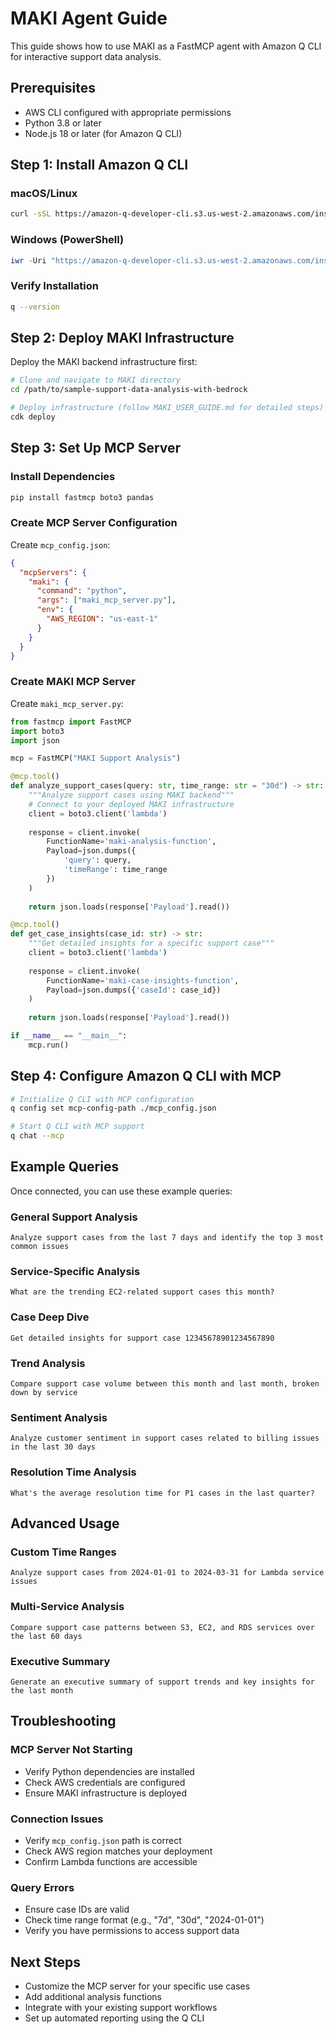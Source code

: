 # MAKI Agent Guide

This guide shows how to use MAKI as a FastMCP agent with Amazon Q CLI for interactive support data analysis.

## Prerequisites

- AWS CLI configured with appropriate permissions
- Python 3.8 or later
- Node.js 18 or later (for Amazon Q CLI)

## Step 1: Install Amazon Q CLI

### macOS/Linux
```bash
curl -sSL https://amazon-q-developer-cli.s3.us-west-2.amazonaws.com/install.sh | bash
```

### Windows (PowerShell)
```powershell
iwr -Uri "https://amazon-q-developer-cli.s3.us-west-2.amazonaws.com/install.ps1" -OutFile "install.ps1"; .\install.ps1
```

### Verify Installation
```bash
q --version
```

## Step 2: Deploy MAKI Infrastructure

Deploy the MAKI backend infrastructure first:

```bash
# Clone and navigate to MAKI directory
cd /path/to/sample-support-data-analysis-with-bedrock

# Deploy infrastructure (follow MAKI_USER_GUIDE.md for detailed steps)
cdk deploy
```

## Step 3: Set Up MCP Server

### Install Dependencies
```bash
pip install fastmcp boto3 pandas
```

### Create MCP Server Configuration
Create `mcp_config.json`:

```json
{
  "mcpServers": {
    "maki": {
      "command": "python",
      "args": ["maki_mcp_server.py"],
      "env": {
        "AWS_REGION": "us-east-1"
      }
    }
  }
}
```

### Create MAKI MCP Server
Create `maki_mcp_server.py`:

```python
from fastmcp import FastMCP
import boto3
import json

mcp = FastMCP("MAKI Support Analysis")

@mcp.tool()
def analyze_support_cases(query: str, time_range: str = "30d") -> str:
    """Analyze support cases using MAKI backend"""
    # Connect to your deployed MAKI infrastructure
    client = boto3.client('lambda')
    
    response = client.invoke(
        FunctionName='maki-analysis-function',
        Payload=json.dumps({
            'query': query,
            'timeRange': time_range
        })
    )
    
    return json.loads(response['Payload'].read())

@mcp.tool()
def get_case_insights(case_id: str) -> str:
    """Get detailed insights for a specific support case"""
    client = boto3.client('lambda')
    
    response = client.invoke(
        FunctionName='maki-case-insights-function',
        Payload=json.dumps({'caseId': case_id})
    )
    
    return json.loads(response['Payload'].read())

if __name__ == "__main__":
    mcp.run()
```

## Step 4: Configure Amazon Q CLI with MCP

```bash
# Initialize Q CLI with MCP configuration
q config set mcp-config-path ./mcp_config.json

# Start Q CLI with MCP support
q chat --mcp
```

## Example Queries

Once connected, you can use these example queries:

### General Support Analysis
```
Analyze support cases from the last 7 days and identify the top 3 most common issues
```

### Service-Specific Analysis
```
What are the trending EC2-related support cases this month?
```

### Case Deep Dive
```
Get detailed insights for support case 12345678901234567890
```

### Trend Analysis
```
Compare support case volume between this month and last month, broken down by service
```

### Sentiment Analysis
```
Analyze customer sentiment in support cases related to billing issues in the last 30 days
```

### Resolution Time Analysis
```
What's the average resolution time for P1 cases in the last quarter?
```

## Advanced Usage

### Custom Time Ranges
```
Analyze support cases from 2024-01-01 to 2024-03-31 for Lambda service issues
```

### Multi-Service Analysis
```
Compare support case patterns between S3, EC2, and RDS services over the last 60 days
```

### Executive Summary
```
Generate an executive summary of support trends and key insights for the last month
```

## Troubleshooting

### MCP Server Not Starting
- Verify Python dependencies are installed
- Check AWS credentials are configured
- Ensure MAKI infrastructure is deployed

### Connection Issues
- Verify `mcp_config.json` path is correct
- Check AWS region matches your deployment
- Confirm Lambda functions are accessible

### Query Errors
- Ensure case IDs are valid
- Check time range format (e.g., "7d", "30d", "2024-01-01")
- Verify you have permissions to access support data

## Next Steps

- Customize the MCP server for your specific use cases
- Add additional analysis functions
- Integrate with your existing support workflows
- Set up automated reporting using the Q CLI
